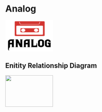 # Analog
<img width="150" height="100" src="./analogCapstone/wwwroot/images/logoForAnalog.png" />

## Enitity Relationship Diagram
<img width="150" height="100" src="./analogCapstone/wwwroot/images/AnalogErd.png" />
